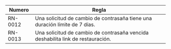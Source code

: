| Numero | Regla                                                                      |
|--------|----------------------------------------------------------------------------|
| <span id="12">RN-0012</span> | Una solicitud de cambio de contrasaña tiene una duración límite de 7 días. |
| <span id="13">RN-0013</span> | Una solicitud de cambio de contrasaña vencida deshabilita link de restauración. |
